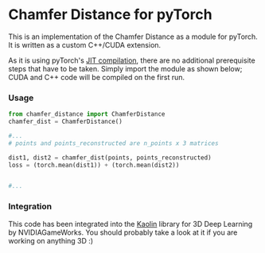 # Chamfer Distance for pyTorch

This is an implementation of the Chamfer Distance as a module for pyTorch. It is written as a custom C++/CUDA extension.

As it is using pyTorch's [JIT compilation](https://pytorch.org/tutorials/advanced/cpp_extension.html), there are no additional prerequisite steps that have to be taken. Simply import the module as shown below; CUDA and C++ code will be compiled on the first run.

### Usage
```python
from chamfer_distance import ChamferDistance
chamfer_dist = ChamferDistance()

#...
# points and points_reconstructed are n_points x 3 matrices

dist1, dist2 = chamfer_dist(points, points_reconstructed)
loss = (torch.mean(dist1)) + (torch.mean(dist2))


#...
```

### Integration
This code has been integrated into the [Kaolin](https://github.com/NVIDIAGameWorks/kaolin) library for 3D Deep Learning by NVIDIAGameWorks. You should probably take a look at it if you are working on anything 3D :)

